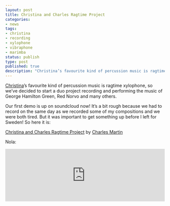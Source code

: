 ```yaml
---
layout: post
title: Christina and Charles Ragtime Project
categories:
- news
tags:
- christina
- recording
- xylophone
- vibraphone
- marimba
status: publish
type: post
published: true
description: "Christina’s favourite kind of percussion music is ragtime xylophone, so we’ve decided to start a duo project recording and performing the music of George"
---
```


[Christina](http://www.cutiefulchristina.com/)’s favourite kind of percussion music is ragtime xylophone, so we’ve decided to start a duo project recording and performing the music of George Hamilton Green, Red Norvo and 
many others.

Our first demo is up on soundcloud now! It’s a bit rough because we had to record on the same day as we recorded some of my compositions and we were both tired. But it was important to get something up before I left for Sweden! So here it is:
 

[Christina and Charles Ragtime Project](https://soundcloud.com/charlesmartin/20120117-fluffy-ruffles) by [Charles Martin](http://soundcloud.com/charlesmartin)

Nola:

<iframe width="100%" height="166" scrolling="no" frameborder="no" allow="autoplay" src="https://w.soundcloud.com/player/?url=https%3A//api.soundcloud.com/tracks/33713748&color=%23ff5500&auto_play=false&hide_related=false&show_comments=true&show_user=true&show_reposts=false&show_teaser=true"></iframe>
